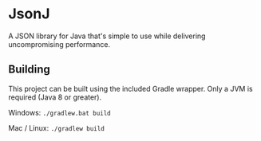 JsonJ
=====
A JSON library for Java that's simple to use while delivering uncompromising performance.

## Building
This project can be built using the included Gradle wrapper. Only a JVM is required (Java 8 or greater).

Windows: `./gradlew.bat build`

Mac / Linux: `./gradlew build`
